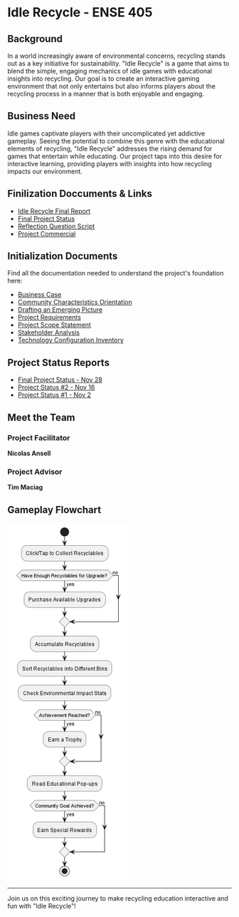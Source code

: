 # Idle Recycle - ENSE 405

## Background
In a world increasingly aware of environmental concerns, recycling stands out as a key initiative for sustainability. "Idle Recycle" is a game that aims to blend the simple, engaging mechanics of idle games with educational insights into recycling. Our goal is to create an interactive gaming environment that not only entertains but also informs players about the recycling process in a manner that is both enjoyable and engaging.

## Business Need
Idle games captivate players with their uncomplicated yet addictive gameplay. Seeing the potential to combine this genre with the educational elements of recycling, "Idle Recycle" addresses the rising demand for games that entertain while educating. Our project taps into this desire for interactive learning, providing players with insights into how recycling impacts our environment.

## Finilization Doccuments & Links
- [Idle Recycle Final Report](Doccumentation/ENSE%20405%20Project%20Report.pdf)
- [Final Project Status](Doccumentation/Final%20Project%20Status%20Report.pdf)
- [Reflection Question Script](Doccumentation/End%20Of%20Project%20Reflection.pdf)
- [Project Commercial](https://youtu.be/eAVXkjEjtJc)

## Initialization Documents
Find all the documentation needed to understand the project's foundation here:

- [Business Case](Doccumentation/InitializationDocs/pdf/Business%20Case.pdf)
- [Community Characteristics Orientation](Doccumentation/InitializationDocs/pdf/Community%20characteristics%20orientation.pdf)
- [Drafting an Emerging Picture](Doccumentation/InitializationDocs/pdf/Drafting%20an%20emerging%20picture.pdf)
- [Project Requirements](Doccumentation/InitializationDocs/pdf/Project%20Requirements.pdf)
- [Project Scope Statement](Doccumentation/InitializationDocs/pdf/Project%20Scope%20Statement.pdf)
- [Stakeholder Analysis](Doccumentation/InitializationDocs/pdf/Stakeholder%20Analysis.pdf)
- [Technology Configuration Inventory](Doccumentation/InitializationDocs/pdf/Technology%20configuration%20inventory.pdf)

## Project Status Reports
- [Final Project Status - Nov 28](Doccumentation/Final%20Project%20Status%20Report.pdf)
- [Project Status #2 - Nov 16](Doccumentation/Project%20Status%20Report%20-%20Scrum%202.pdf)
- [Project Status #1 - Nov 2](Doccumentation/Project%20Status%20Report%20-%20Scum%201.pdf)

## Meet the Team

### Project Facilitator
**Nicolas Ansell**


### Project Advisor
**Tim Maciag**

## Gameplay Flowchart
![Gameplay Flowchart](Doccumentation/Gameplay%20Loop.png)


---

Join us on this exciting journey to make recycling education interactive and fun with "Idle Recycle"!

